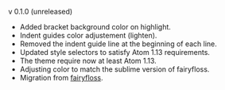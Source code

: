 v 0.1.0 (unreleased)
  - Added bracket background color on highlight.
  - Indent guides color adjustement (lighten).
  - Removed the indent guide line at the beginning of each line.
  - Updated style selectors to satisfy Atom 1.13 requirements.
  - The theme require now at least Atom 1.13.
  - Adjusting color to match the sublime version of fairyfloss.
  - Migration from [fairyfloss](https://github.com/sailorhg/fairyfloss).

